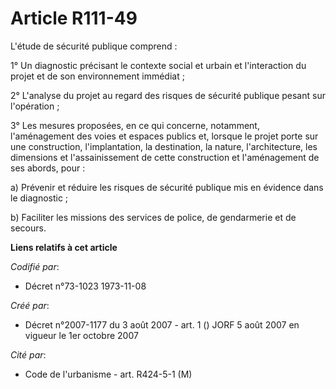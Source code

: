 # Article R111-49

L'étude de sécurité publique comprend :

1° Un diagnostic précisant le contexte social et urbain et l'interaction du projet et de son environnement immédiat ;

2° L'analyse du projet au regard des risques de sécurité publique pesant sur l'opération ;

3° Les mesures proposées, en ce qui concerne, notamment, l'aménagement des voies et espaces publics et, lorsque le projet
porte sur une construction, l'implantation, la destination, la nature, l'architecture, les dimensions et l'assainissement de
cette construction et l'aménagement de ses abords, pour :

a) Prévenir et réduire les risques de sécurité publique mis en évidence dans le diagnostic ;

b) Faciliter les missions des services de police, de gendarmerie et de secours.

**Liens relatifs à cet article**

_Codifié par_:

  - Décret n°73-1023 1973-11-08

_Créé par_:

  - Décret n°2007-1177 du 3 août 2007 - art. 1 () JORF 5 août 2007 en vigueur le 1er octobre 2007

_Cité par_:

  - Code de l'urbanisme - art. R424-5-1 (M)
